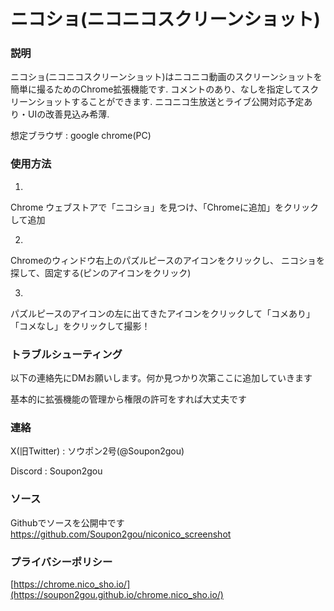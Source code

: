 # ニコショ(ニコニコスクリーンショット)

### 説明
ニコショ(ニコニコスクリーンショット)はニコニコ動画のスクリーンショットを簡単に撮るためのChrome拡張機能です.
コメントのあり、なしを指定してスクリーンショットすることができます.
ニコニコ生放送とライブ公開対応予定あり・UIの改善見込み希薄.

想定ブラウザ : google chrome(PC)

### 使用方法
1.
Chrome ウェブストアで「ニコショ」を見つけ、「Chromeに追加」をクリックして追加

2.
Chromeのウィンドウ右上のパズルピースのアイコンをクリックし、
ニコショを探して、固定する(ピンのアイコンをクリック)

3.
パズルピースのアイコンの左に出てきたアイコンをクリックして「コメあり」「コメなし」をクリックして撮影！

### トラブルシューティング

以下の連絡先にDMお願いします。何か見つかり次第ここに追加していきます

基本的に拡張機能の管理から権限の許可をすれば大丈夫です

### 連絡
X(旧Twitter) : ソウポン2号(@Soupon2gou) 

Discord : Soupon2gou

### ソース
Githubでソースを公開中です
https://github.com/Soupon2gou/niconico_screenshot

### プライバシーポリシー
[https://chrome.nico_sho.io/](https://soupon2gou.github.io/chrome.nico_sho.io/)
